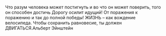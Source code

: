 Что разум человека может постигнуть и во что он может поверить, того он способен достичь
Дорогу осилит идущий!
От поражения к поражению и так до полной победы!
 ЖИЗНЬ – как вождение велосипеда. Чтобы сохранить равновесие, ты должен ДВИГАТЬСЯ.Альберт Эйнштейн
